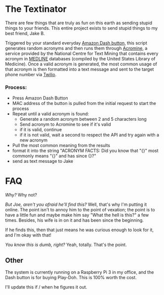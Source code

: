 # The Textinator

There are few things that are truly as fun on this earth as sending stupid things to your friends. This entire project exists to send stupid things to my best friend, Jake B.

Triggered by your standard everyday [Amazon Dash button](www.amazon.com/Dash-Buttons/b?ie=UTF8&node=10667898011), this script generates random acronyms and then runs them through [Acromine](http://www.nactem.ac.uk/software/acromine/), a service provided by the National Centre for Text Mining that contains every acronym in [MEDLINE](https://en.wikipedia.org/wiki/MEDLINE) databases (compiled by the United States Library of Medicine). Once a valid acronym is generated, the most common usage of that acronym is then formatted into a text message and sent to the target phone number via [Twilio](https://www.twilio.com).

### Process:

- Press Amazon Dash Button
- MAC address of the button is pulled from the initial request to start the process
- Repeat until a valid acronym is found:
  - Generate a random acronym between 2 and 5 characters long
  - Send acronym to Acromine to see if it's valid
  - if it is valid, continue
  - if it is not valid, wait a second to respect the API and try again with a new acronym
- Pull the most common meaning from the results
- format it into the string "ACRONYM FACTS: Did you know that "{}" most commonly means "{}" and has since {}?"
- send as text message to Jake

# FAQ

_Why?_ Why not?

_But Joe, aren't you afraid he'll find this?_ Well, that's why I'm putting it online. The point isn't to annoy him to the point of vexation; the point is to have a little fun and maybe make him say "What the hell is this?" a few times. Besides, his wife is in on it and has been since the beginning.

If he finds this, then that just means he was curious enough to look for it, and I'm okay with that!

_You know this is dumb, right?_ Yeah, totally. That's the point.

## Other

The system is currently running on a Raspberry Pi 3 in my office, and the Dash button is for buying Play-Doh. This is 100% worth the cost.


I'll update this if / when he figures it out.
